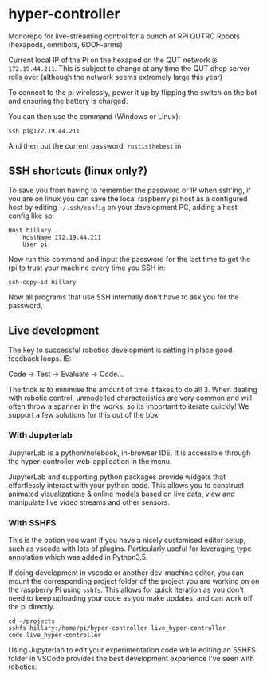 # hyper-controller

Monorepo for live-streaming control for a bunch of RPi QUTRC Robots (hexapods, omnibots, 6DOF-arms)

Current local IP of the Pi on the hexapod on the QUT network is `172.19.44.211`.
This is subject to change at any time the QUT dhcp server rolls over (although the network seems extremely large this year)

To connect to the pi wirelessly, power it up by flipping the switch on the bot and ensuring the battery is charged.

You can then use the command (Windows or Linux):

```
ssh pi@172.19.44.211
```

And then put the current password: `rustisthebest` in

## SSH shortcuts (linux only?)

To save you from having to remember the password or IP when ssh'ing,
if you are on linux you can save the local raspberry pi host as a configured host by editing `~/.ssh/config`
on your development PC, adding a host config like so:

```
Host hillary
    HostName 172.19.44.211
    User pi
```

Now run this command and input the password for the last time to get the rpi to trust your machine every time you SSH in:

```
ssh-copy-id hillary
```

Now all programs that use SSH internally don't have to ask you for the password,

## Live development

The key to successful robotics development is setting in place good feedback loops. IE:

Code -> Test -> Evaluate -> Code...

The trick is to minimise the amount of time it takes to do all 3.
When dealing with robotic control, unmodelled characteristics are very common and will often throw a spanner in the works,
so its important to iterate quickly! We support a few solutions for this out of the box:

### With Jupyterlab

JupyterLab is a python/notebook, in-browser IDE. It is accessible through the hyper-controller web-application in the menu.

JupyterLab and supporting python packages provide widgets that effortlessly interact with your python code.
This allows you to construct animated visualizations & online models based on live data, view and manipulate live video streams and other sensors.

### With SSHFS

This is the option you want if you have a nicely customised editor setup, such as vscode with lots of plugins.
Particularly useful for leveraging type annotation which was added in Python3.5.

If doing development in vscode or another dev-machine editor, you can mount the corresponding project folder of the project
you are working on on the raspberry Pi using `sshfs`. This allows for quick iteration as you don't need to keep uploading
your code as you make updates, and can work off the pi directly.

```
cd ~/projects
sshfs hillary:/home/pi/hyper-controller live_hyper-controller
code live_hyper-controller
```

Using Jupyterlab to edit your experimentation code while editing an SSHFS folder
in VSCode provides the best development experience I've seen with robotics.
